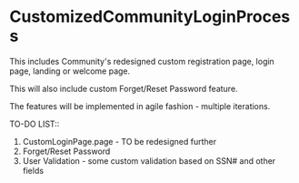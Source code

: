 # CustomizedCommunityLoginProcess

This includes Community's redesigned custom registration page, login page, landing or welcome page.

This will also include custom Forget/Reset Password feature.

The features will be implemented in agile fashion - multiple iterations.


TO-DO LIST::

1. CustomLoginPage.page - TO be redesigned further
2. Forget/Reset Password
3. User Validation - some custom validation based on SSN# and other fields

